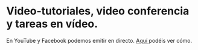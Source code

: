 # Video-tutoriales, video conferencia y tareas en vídeo.

En YouTube y Facebook podemos emitir en directo. [Aquí ](https://docs.google.com/presentation/d/e/2PACX-1vRi62B52guTo9Nsjtp8KJ2o9h40nwNIOcIzK1xQw_T1-S2s6VdOBU028iAF65ePCy1wfIO-VJkzHRSA/pub?start=false&loop=false&delayms=3000)podéis ver cómo. 
